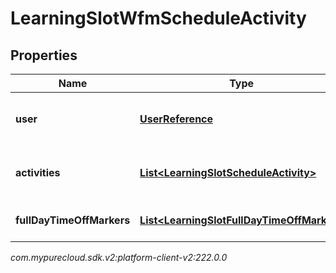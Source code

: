 # LearningSlotWfmScheduleActivity


## Properties

| Name | Type | Description | Notes |
| ------------ | ------------- | ------------- | ------------- |
| **user** | [**UserReference**](UserReference) | User that the schedule is for |  [optional] |
| **activities** | [**List&lt;LearningSlotScheduleActivity&gt;**](LearningSlotScheduleActivity) | List of user's scheduled activities |  [optional] |
| **fullDayTimeOffMarkers** | [**List&lt;LearningSlotFullDayTimeOffMarker&gt;**](LearningSlotFullDayTimeOffMarker) | List of user's days off |  [optional] |




_com.mypurecloud.sdk.v2:platform-client-v2:222.0.0_
